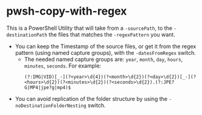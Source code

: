 # pwsh-copy-with-regex

This is a PowerShell Utility that will take from a `-sourcePath`, to the `-destinationPath` the files that matches the `-regexPattern` you want.
- You can keep the Timestamp of the source files, or get it from the regex pattern (using named capture groups), with the `-datesFromRegex` switch.
    - The needed named capture groups are: `year`, `month`, `day`, `hours`, `minutes`, `seconds`. For example: 
        ```regex
        (?:IMG|VID)[_-](?<year>\d{4})(?<month>\d{2})(?<day>\d{2})[_-](?<hours>\d{2})(?<minutes>\d{2})(?<seconds>\d{2}).(?:JPE?G|MP4|jpe?g|mp4)$
        ```
- You can avoid replication of the folder structure by using the `-noDestinationFolderNesting` switch.
